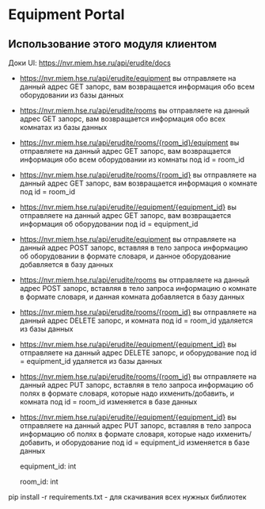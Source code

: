 # Equipment Portal

## Использование этого модуля клиентом
Доки UI: https://nvr.miem.hse.ru/api/erudite/docs

- https://nvr.miem.hse.ru/api/erudite/equipment
вы отправляете на данный адрес GET запорс, вам возвращается информация обо всем оборудовании из базы данных

- https://nvr.miem.hse.ru/api/erudite/rooms
вы отправляете на данный адрес GET запорс, вам возвращается информация обо всех комнатах из базы данных

- https://nvr.miem.hse.ru/api/erudite/rooms/{room_id}/equipment
вы отправляете на данный адрес GET запорс, вам возвращается информация обо всем оборудовании из комнаты под id = room_id

- https://nvr.miem.hse.ru/api/erudite/rooms/{room_id}
вы отправляете на данный адрес GET запорс, вам возвращается информация о комнате под id = room_id

- https://nvr.miem.hse.ru/api/erudite//equipment/{equipment_id}
вы отправляете на данный адрес GET запорс, вам возвращается информация об оборудовании под id = equipment_id

- https://nvr.miem.hse.ru/api/erudite/equipment
вы отправляете на данный адрес POST запорс, вставляя в тело запроса информацию об оборудовании в формате словаря, и данное оборудование добавляется в базу данных

- https://nvr.miem.hse.ru/api/erudite/rooms
вы отправляете на данный адрес POST запорс, вставляя в тело запроса информацию о комнате в формате словаря, и данная комната добавляется в базу данных

- https://nvr.miem.hse.ru/api/erudite/rooms/{room_id}
вы отправляете на данный адрес DELETE запорс, и комната под id = room_id удаляется из базы данных

- https://nvr.miem.hse.ru/api/erudite//equipment/{equipment_id}
вы отправляете на данный адрес DELETE запорс, и оборудование под id = equipment_id удаляется из базы данных

- https://nvr.miem.hse.ru/api/erudite/rooms/{room_id}
вы отправляете на данный адрес PUT запорс, вставляя в тело запроса информацию об полях в формате словаря, которые надо ихменить/добавить, и комната под id = room_id изменяется в базе данных

- https://nvr.miem.hse.ru/api/erudite//equipment/{equipment_id}
вы отправляете на данный адрес PUT запорс, вставляя в тело запроса информацию об полях в формате словаря, которые надо ихменить/добавить, и оборудование под id = equipment_id изменяется в базе данных

    equipment_id: int
    
    room_id: int

<p>pip install -r requirements.txt - для скачивания всех нужных библиотек</p>
